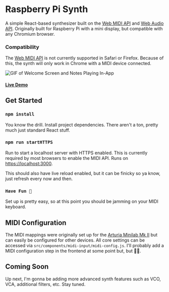 # Raspberry Pi Synth

A simple React-based synthesizer built on the [Web MIDI API](https://developer.mozilla.org/en-US/docs/Web/API/Web_MIDI_API) and [Web Audio API](https://developer.mozilla.org/en-US/docs/Web/API/Web_Audio_API). Originally built for Raspberry Pi with a mini display, but compatible with any Chromium browser. 

### Compatibility
The [Web MIDI API](https://developer.mozilla.org/en-US/docs/Web/API/Web_MIDI_API) is not currently supported in Safari or Firefox. Because of this, the synth will only work in Chrome with a MIDI device connected.

![GIF of Welcome Screen and Notes Playing In-App](https://raspberry-pi-synthesizer-3qeeey9v1-treyhardin.vercel.app/Readme_Demo1.gif)

#### [Live Demo](https://raspberry-pi-synthesizer.vercel.app/)

## Get Started

### `npm install`
You know the drill. Install project dependencies. There aren't a ton, pretty much just standard React stuff.

### `npm run startHTTPS`

Run to start a localhost server with HTTPS enabled. This is currently required by most browsers to enable the MIDI API. Runs on [https://localhost:3000](https://localhost:3000).

This should also have live reload enabled, but it can be finicky so ya know, just refresh every now and then.

### `Have Fun 🎉`

Set up is pretty easy, so at this point you should be jamming on your MIDI keyboard. 

## MIDI Configuration

The MIDI mappings were originally set up for the [Arturia Minilab Mk II](https://www.arturia.com/products/hybrid-synths/minilab-mkii/overview) but can easily be configured for other devices. All core settings can be accessed via `src/components/midi-input/midi-config.js`. I'll probably add a MIDI configuration step in the frontend at some point but, but 🤷‍♂️.

## Coming Soon

Up next, I'm gonna be adding more advanced synth features such as VCO, VCA, additional filters, etc. Stay tuned.
